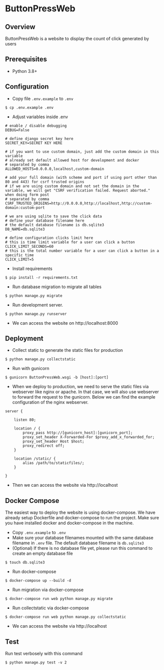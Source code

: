 # ButtonPressWeb

## Overview
ButtonPressWeb is a website to display the count of click generated by users

## Prerequisites
- Python 3.8+

## Configuration
- Copy file `.env.example` to `.env`
```
$ cp .env.example .env
```
- Adjust variables inside .env
```
# enable / disable debugging
DEBUG=False

# define django secret key here
SECRET_KEY=SECRET KEY HERE

# if you want to use custom domain, just add the custom domain in this variable
# already set default allowed host for development and docker
# separated by comma
ALLOWED_HOSTS=0.0.0.0,localhost,custom-domain

# add your full domain (with scheme and port if using port other than 80 and 443) for csrf trusted origins 
# if we are using custom domain and not set the domain in the variable, we will get "CSRF verification failed. Request aborted." when doing form post
# separated by comma
CSRF_TRUSTED_ORIGINS=http://0.0.0.0,http://localhost,http://custom-domain:custom-port

# we are using sqlite to save the click data
# define your database filename here
# the default database filename is db.sqlite3
DB_NAME=db.sqlite3

# define configuration clicks limit here
# this is time limit variable for a user can click a button
CLICK_LIMIT_SECONDS=60
# this is the total number variable for a user can click a button in a specific time
CLICK_LIMIT=5
```
- Install requirements
```
$ pip install -r requirements.txt
```
- Run database migration to migrate all tables
```
$ python manage.py migrate
```
- Run development server.
```
$ python manage.py runserver
```
- We can access the website on http://localhost:8000

## Deployment
- Collect static to generate the static files for production
```
$ python manage.py collectstatic
```
- Run with gunicorn
```
$ gunicorn ButtonPressWeb.wsgi -b [host]:[port]
```
- When we deploy to production, we need to serve the static files via webserver like nginx or apache. In that case, 
  we will also use webserver to forward the request to the gunicorn. Below we can find the example configuration of 
  the nginx webserver.
```
server {

    listen 80;

    location / {
        proxy_pass http://[gunicorn_host]:[gunicorn_port];
        proxy_set_header X-Forwarded-For $proxy_add_x_forwarded_for;
        proxy_set_header Host $host;
        proxy_redirect off;
    }

    location /static/ {
        alias /path/to/staticfiles/;
    }

}
```
- Then we can access the website via http://localhost

## Docker Compose
The easiest way to deploy the website is using docker-compose. We have already setup Dockerfile and docker-compose
to run the project. Make sure you have installed docker and docker-compose in the machine.
- Copy `.env.example` to `.env`
- Make sure your database filenames mounted with the same database filename in `.env` file. The default database 
  filename is `db.sqlite3`
- (Optional) If there is no database file yet, please run this command to create an empty database file
```
$ touch db.sqlite3
```
- Run docker-compose
```
$ docker-compose up --build -d
```
- Run migration via docker-compose
```
$ docker-compose run web python manage.py migrate
```
- Run collectstatic via docker-compose
```
$ docker-compose run web python manage.py collectstatic
```
- We can access the website via http://localhost

## Test
Run test verbosely with this command
```
$ python manage.py test -v 2
```
